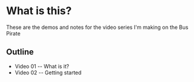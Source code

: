 # What is this?

These are the demos and notes for the video series I'm making on the Bus Pirate

## Outline

* Video 01 -- What is it?
* Video 02 -- Getting started